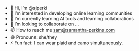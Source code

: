 - 👋 Hi, I’m @sjperki
- 👀 I’m interested in developing online learning communities
- 🌱 I’m currently learning AI tools and learning collaborations
- 💞️ I’m looking to collaborate on ...
- 📫 How to reach me sam@samantha-perkins.com  
- 😄 Pronouns: she/they
- ⚡ Fun fact: I can wear plaid and camo simultaneously.

<!---
sjperki/sjperki is a ✨ special ✨ repository because its `README.md` (this file) appears on your GitHub profile.
You can click the Preview link to take a look at your changes.
--->
